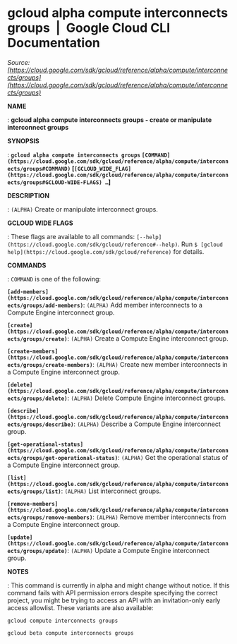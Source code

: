 # gcloud alpha compute interconnects groups  |  Google Cloud CLI Documentation

*Source: [https://cloud.google.com/sdk/gcloud/reference/alpha/compute/interconnects/groups](https://cloud.google.com/sdk/gcloud/reference/alpha/compute/interconnects/groups)*

**NAME**

: **gcloud alpha compute interconnects groups - create or manipulate interconnect groups**

**SYNOPSIS**

: **`gcloud alpha compute interconnects groups` `[COMMAND](https://cloud.google.com/sdk/gcloud/reference/alpha/compute/interconnects/groups#COMMAND)` [`[GCLOUD_WIDE_FLAG](https://cloud.google.com/sdk/gcloud/reference/alpha/compute/interconnects/groups#GCLOUD-WIDE-FLAGS) …`]**

**DESCRIPTION**

: `(ALPHA)` Create or manipulate interconnect groups.

**GCLOUD WIDE FLAGS**

: These flags are available to all commands: `[--help](https://cloud.google.com/sdk/gcloud/reference#--help)`.
Run `$ [gcloud help](https://cloud.google.com/sdk/gcloud/reference)` for details.

**COMMANDS**

: ``COMMAND`` is one of the following:

**`[add-members](https://cloud.google.com/sdk/gcloud/reference/alpha/compute/interconnects/groups/add-members)`**:
`(ALPHA)` Add member interconnects to a Compute Engine interconnect
group.

**`[create](https://cloud.google.com/sdk/gcloud/reference/alpha/compute/interconnects/groups/create)`**:
`(ALPHA)` Create a Compute Engine interconnect group.

**`[create-members](https://cloud.google.com/sdk/gcloud/reference/alpha/compute/interconnects/groups/create-members)`**:
`(ALPHA)` Create new member interconnects in a Compute Engine
interconnect group.

**`[delete](https://cloud.google.com/sdk/gcloud/reference/alpha/compute/interconnects/groups/delete)`**:
`(ALPHA)` Delete Compute Engine interconnect groups.

**`[describe](https://cloud.google.com/sdk/gcloud/reference/alpha/compute/interconnects/groups/describe)`**:
`(ALPHA)` Describe a Compute Engine interconnect group.

**`[get-operational-status](https://cloud.google.com/sdk/gcloud/reference/alpha/compute/interconnects/groups/get-operational-status)`**:
`(ALPHA)` Get the operational status of a Compute Engine interconnect
group.

**`[list](https://cloud.google.com/sdk/gcloud/reference/alpha/compute/interconnects/groups/list)`**:
`(ALPHA)` List interconnect groups.

**`[remove-members](https://cloud.google.com/sdk/gcloud/reference/alpha/compute/interconnects/groups/remove-members)`**:
`(ALPHA)` Remove member interconnects from a Compute Engine
interconnect group.

**`[update](https://cloud.google.com/sdk/gcloud/reference/alpha/compute/interconnects/groups/update)`**:
`(ALPHA)` Update a Compute Engine interconnect group.

**NOTES**

: This command is currently in alpha and might change without notice. If this
command fails with API permission errors despite specifying the correct project,
you might be trying to access an API with an invitation-only early access
allowlist. These variants are also available:

```
gcloud compute interconnects groups
```

```
gcloud beta compute interconnects groups
```